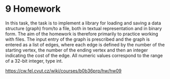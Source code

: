 # 9 Homework

In this task, the task is to implement a library for loading and saving a data structure (graph) from/to a file, both in textual representation and in binary form. 
The aim of the homework is therefore primarily to practice working with files. 
The input entry of the graph is prescribed and the graph is entered as a list of edges, where each edge is defined by the number of the starting vertex, the number of the ending vertex and then an integer indicating the cost of the edge. 
All numeric values correspond to the range of a 32-bit integer, type int.

https://cw.fel.cvut.cz/wiki/courses/b0b36prp/hw/hw09